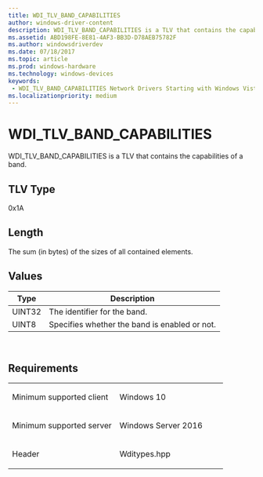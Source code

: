 ```yaml
---
title: WDI_TLV_BAND_CAPABILITIES
author: windows-driver-content
description: WDI_TLV_BAND_CAPABILITIES is a TLV that contains the capabilities of a band.
ms.assetid: ABD198FE-8E81-4AF3-BB3D-D78AEB75782F
ms.author: windowsdriverdev 
ms.date: 07/18/2017 
ms.topic: article 
ms.prod: windows-hardware 
ms.technology: windows-devices 
keywords:
 - WDI_TLV_BAND_CAPABILITIES Network Drivers Starting with Windows Vista
ms.localizationpriority: medium
---
```


# WDI\_TLV\_BAND\_CAPABILITIES


WDI\_TLV\_BAND\_CAPABILITIES is a TLV that contains the capabilities of a band.

## TLV Type


0x1A

## Length


The sum (in bytes) of the sizes of all contained elements.

## Values


| Type   | Description                                   |
|--------|-----------------------------------------------|
| UINT32 | The identifier for the band.                  |
| UINT8  | Specifies whether the band is enabled or not. |

 

Requirements
------------

<table>
<colgroup>
<col width="50%" />
<col width="50%" />
</colgroup>
<tbody>
<tr class="odd">
<td><p>Minimum supported client</p></td>
<td><p>Windows 10</p></td>
</tr>
<tr class="even">
<td><p>Minimum supported server</p></td>
<td><p>Windows Server 2016</p></td>
</tr>
<tr class="odd">
<td><p>Header</p></td>
<td>Wditypes.hpp</td>
</tr>
</tbody>
</table>

 

 




